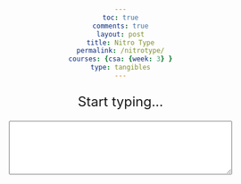 ```yaml
---
toc: true
comments: true
layout: post
title: Nitro Type
permalink: /nitrotype/
courses: {csa: {week: 3} }
type: tangibles
---
```


<html>
<head>
  <style>
    body {
      text-align: center;
    }
    #game-container {
      width: 400px;
      margin: 0 auto;
    }
    #paragraph-display {
      font-size: 24px;
      margin-bottom: 20px;
    }
    #input-field {
      font-size: 18px;
      padding: 5px;
      width: 100%;
      box-sizing: border-box;
    }
    #timer {
      font-size: 18px;
      margin-top: 20px;
    }
    .result {
      border-radius: 12px;
      border: 1px solid black;
      padding: 20px;
      max-width: 300px;
      flex-shrink: 0;
    }
  </style>
  <!-- Importing table and sorting code -->
  <link rel="stylesheet" type="text/css" href="https://cdn.datatables.net/1.13.4/css/jquery.dataTables.min.css">
  <script type="text/javascript" language="javascript" src="https://code.jquery.com/jquery-3.6.0.min.js"></script>
  <script>var define = null;</script>
  <script type="text/javascript" language="javascript" src="https://cdn.datatables.net/1.13.4/js/jquery.dataTables.min.js"></script>
</head>
<body>
  <div id="game-container">
    <p id="paragraph-display">Start typing...</p>
    <textarea id="input-field" rows="4"></textarea>
    <p id="timer"></p>
  </div>

  <script>
    var paragraphs = [
      "Determine retiree thought improve truth active",
      "Polish curve stun addicted extreme affect present",
      "Certain dramatic greeting order twin fade",
      "Relevance glimpse grain debt tell morning",
      "Genetic suggest reduce demonstrate lift make",
      "Entry circulation supply accountant admire spot",
      "Assignment bracket satellite agony equal afford",
      "Wash throw mistreat measure competition education",
    ];

    // This is the counter for how many paragraphs have been completed
    var paragraphsComplete = 0;

    // This generates a random integer from 0 to the number of paragraphs - 1
    var currentParagraphIndex = Math.floor(Math.random() * paragraphs.length);

    // This uses the random integer from above as an index for a random paragraph from the paragraph bank
    var currentParagraph = paragraphs[currentParagraphIndex];

    // Track the current word index within the paragraph
    var currentWordIndex = 0;

    // This sets the startTime and the timerInterval to undefined values
    var startTime = null;
    var timerInterval = null;

    // This is the code that replaces the previous paragraph
    var paragraphDisplay = document.getElementById("paragraph-display");
    // This gets the input from the text box
    var inputField = document.getElementById("input-field");
    // This is the code that allows the timer to update
    var timer = document.getElementById("timer");

    // This displays the random paragraph
    paragraphDisplay.textContent = currentParagraph;

    // Function starts as soon as it detects an input
    inputField.addEventListener("input", function(event) {
      var enteredText = event.target.value;

      // Starts the timer after the user inputs something into the textbox
      if (!startTime) {
        startTime = new Date();
        startTimer();
      }

      // Verify if the entered text matches the current paragraph
      if (enteredText === currentParagraph) {
        // Display a "You Win!" message
        paragraphDisplay.textContent = "You Win!";
        // Hide the text box
        inputField.style.display = "none";
        // Stop the timer
        stopTimer();
      }
    });

    // Starts repeated action (timer) that updates every 10 milliseconds (0.01)
    function startTimer() {
      timerInterval = setInterval(updateTimer, 10);
    }

    // Stops the timer when it is called. It is called after the user has typed the entire paragraph
    function stopTimer() {
      // Makes the action above (timer) stop
      clearInterval(timerInterval);

      // Waits 1 second after the game is complete. Then it asks for the user's name.
      setTimeout(()=> {
         var username = prompt('Congratulations! You completed the paragraph in ' + actualTime + ' seconds! Enter your name:');
         // Save or process the username as needed
         // Then reload the page
         location.reload();
      }, 1000);
    }

    // This function updates the timer every millisecond
    function updateTimer() {
      var currentTime = new Date();
      // Subtract the currentTime from the startTime to calculate the elapsed time in hundredths of a second
      var elapsedTime = Math.floor((currentTime - startTime) / 10);
      // Converts the elapsed time to seconds with two decimal places
      var actualTime = (elapsedTime / 100).toFixed(2);
      // Displays on the frontend
      timer.textContent = "Time: " + actualTime + " seconds";
    }
  </script>
</body>
</html>
